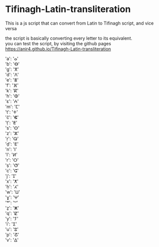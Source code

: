 # Tifinagh-Latin-transliteration
This is a js script that can convert from Latin to Tifinagh script, and vice versa

the script is basically converting every letter to its equivalent.<br>
you can test the script, by visiting the github pages https://anir4.github.io/Tifinagh-Latin-transliteration
<br>

'a': 'ⴰ'<br>
'b': 'ⴱ'<br>
'ɡ': 'ⴳ'<br>
'd': 'ⴷ'<br>
'e': 'ⴻ'<br>
'f': 'ⴼ'<br>
'k': 'ⴽ'<br>
'h': 'ⵀ'<br>
'ɛ': 'ⵄ'<br>
'm': 'ⵎ'<br>
't': 'ⵜ'<br>
'č': 'ⵞ'<br>
'ṭ': 'ⵟ'<br>
's': 'ⵙ'<br>
'z': 'ⵣ'<br>
'ṛ': 'ⵕ'<br>
'ḍ': 'ⴹ'<br>
'n': 'ⵏ'<br>
'l': 'ⵍ'<br>
'r': 'ⵔ'<br>
'ṣ': 'ⵚ'<br>
'c': 'ⵛ'<br>
'j': 'ⵊ'<br>
'x': 'ⵅ'<br>
'ḥ': 'ⵃ'<br>
'w': 'ⵡ'<br>
'ɣ': 'ⵖ'<br>
'ʷ': 'ⵯ'<br>
'ẓ': 'ⵥ'<br>
'q': 'ⵇ'<br>
'y': 'ⵢ'<br>
'i': 'ⵉ'<br>
'u': 'ⵓ'<br>
'p': 'ⵒ'<br>
'v': 'ⵠ'<br>
